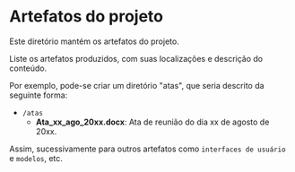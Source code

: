 # Artefatos do projeto

Este diretório mantém os artefatos do projeto. 


Liste os artefatos produzidos, com suas localizações e descrição do conteúdo.

Por exemplo, pode-se criar um diretório "atas", que seria descrito da seguinte forma:
* `/atas`
	* **Ata_xx_ago_20xx.docx**: Ata de reunião do dia xx de agosto de 20xx.

Assim, sucessivamente para outros artefatos como `interfaces de usuário` e `modelos`, etc.